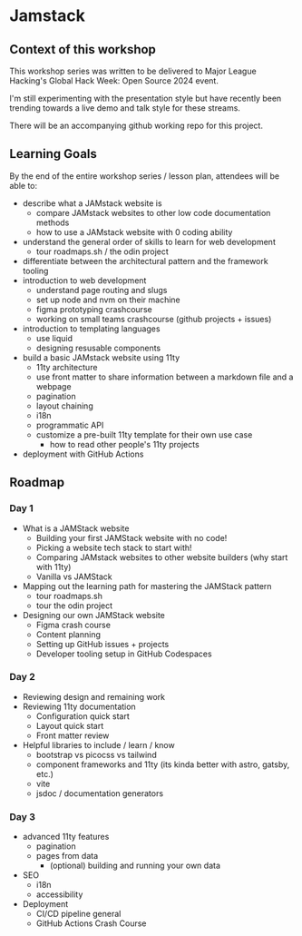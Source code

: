 # Jamstack

## Context of this workshop

This workshop series was written to be delivered to Major League Hacking's 
Global Hack Week: Open Source 2024 event.

I'm still experimenting with the presentation style but have recently been 
trending towards a live demo and talk style for these streams.

There will be an accompanying github working repo for this project.

## Learning Goals

By the end of the entire workshop series / lesson plan, attendees will be able to:
- describe what a JAMstack website is
  - compare JAMstack websites to other low code documentation methods
  - how to use a JAMstack website with 0 coding ability
- understand the general order of skills to learn for web development
  - tour roadmaps.sh / the odin project
- differentiate between the architectural pattern and the framework tooling
- introduction to web development
  - understand page routing and slugs
  - set up node and nvm on their machine
  - figma prototyping crashcourse
  - working on small teams crashcourse (github projects + issues)
- introduction to templating languages
  - use liquid
  - designing resusable components
- build a basic JAMstack website using 11ty
  - 11ty architecture
  - use front matter to share information between a markdown file and a webpage
  - pagination
  - layout chaining
  - i18n
  - programmatic API
  - customize a pre-built 11ty template for their own use case
    - how to read other people's 11ty projects
- deployment with GitHub Actions

## Roadmap

### Day 1

- What is a JAMStack website
  - Building your first JAMStack website with no code!
  - Picking a website tech stack to start with!
  - Comparing JAMstack websites to other website builders (why start with 11ty)
  - Vanilla vs JAMStack
- Mapping out the learning path for mastering the JAMStack pattern
  - tour roadmaps.sh
  - tour the odin project
- Designing our own JAMStack website
  - Figma crash course
  - Content planning
  - Setting up GitHub issues + projects
  - Developer tooling setup in GitHub Codespaces

### Day 2

- Reviewing design and remaining work
- Reviewing 11ty documentation
  - Configuration quick start
  - Layout quick start
  - Front matter review
- Helpful libraries to include / learn / know
  - bootstrap vs picocss vs tailwind
  - component frameworks and 11ty (its kinda better with astro, gatsby, etc.)
  - vite
  - jsdoc / documentation generators

### Day 3

- advanced 11ty features
  - pagination
  - pages from data
    - (optional) building and running your own data
- SEO
  - i18n
  - accessibility
- Deployment
  - CI/CD pipeline general
  - GitHub Actions Crash Course